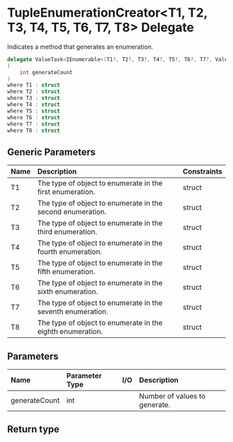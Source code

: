 ﻿


# TupleEnumerationCreator&lt;T1, T2, T3, T4, T5, T6, T7, T8&gt; Delegate



Indicates a method that generates an enumeration.


```c#
delegate ValueTask<IEnumerable<(T1?, T2?, T3?, T4?, T5?, T6?, T7?, ValueTuple<T8?>)>> TupleEnumerationCreator<T1, T2, T3, T4, T5, T6, T7, T8>
(
	int generateCount
)
where T1 : struct
where T2 : struct
where T3 : struct
where T4 : struct
where T5 : struct
where T6 : struct
where T7 : struct
where T8 : struct
```



## Generic Parameters
|Name|Description|Constraints|
|:--|:--|:--|
| T1 | The type of object to enumerate in the first enumeration. | struct |
| T2 | The type of object to enumerate in the second enumeration. | struct |
| T3 | The type of object to enumerate in the third enumeration. | struct |
| T4 | The type of object to enumerate in the fourth enumeration. | struct |
| T5 | The type of object to enumerate in the fifth enumeration. | struct |
| T6 | The type of object to enumerate in the sixth enumeration. | struct |
| T7 | The type of object to enumerate in the seventh enumeration. | struct |
| T8 | The type of object to enumerate in the eighth enumeration. | struct |









## Parameters
|Name|Parameter Type|I/O|Description|
|:--|:--|:-:|:--|
| generateCount | int |  | Number of values to generate. |
## Return type

